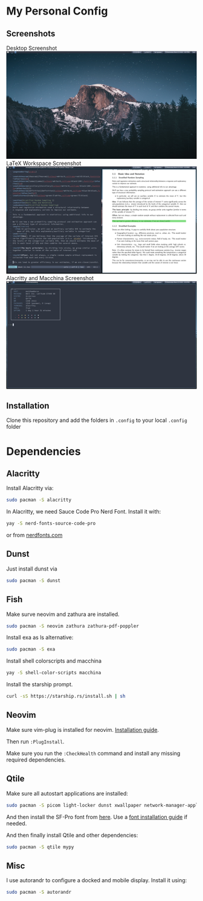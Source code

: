 # My Personal Config

## Screenshots
Desktop Screenshot
![](/screenshots/desktop.png)
LaTeX Workspace Screenshot
![](/screenshots/latex.png)
Alacritty and Macchina Screenshot
![](/screenshots/terminal.png)

## Installation
Clone this repository and add the folders in `.config` to your local `.config` folder

# Dependencies
## Alacritty
Install Alacritty via:
```bash
sudo pacman -S alacritty
```

In Alacritty, we need Sauce Code Pro Nerd Font. Install it with:
```bash
yay -S nerd-fonts-source-code-pro
```
or from [nerdfonts.com](https://www.nerdfonts.com/font-downloads)

## Dunst
Just install dunst via
```bash
sudo pacman -S dunst
```
## Fish
Make surve neovim and zathura are installed.
```bash
sudo pacman -S neovim zathura zathura-pdf-poppler
```

Install exa as ls alternative:
```bash
sudo pacman -S exa
```

Install shell colorscripts and macchina
```bash
yay -S shell-color-scripts macchina
```

Install the starship prompt.
```sh
curl -sS https://starship.rs/install.sh | sh
```

## Neovim
Make sure vim-plug is installed for neovim. [Installation guide](https://github.com/junegunn/vim-plug).

Then run `:PlugInstall`. 

Make sure you run the `:CheckHealth` command and install any missing required dependencies.

## Qtile
Make sure all autostart applications are installed:
```bash
sudo pacman -S picom light-locker dunst xwallpaper network-manager-applet volumeicon lxsession
```

And then install the SF-Pro font from [here](https://github.com/sahibjotsaggu/San-Francisco-Pro-Fonts). Use a [font installation guide](https://medium.com/source-words/how-to-manually-install-update-and-uninstall-fonts-on-linux-a8d09a3853b0) if needed.

And then finally install Qtile and other dependencies:
```bash
sudo pacman -S qtile mypy
```

## Misc
I use autorandr to configure a docked and mobile display. Install it using:
```bash
sudo pacman -S autorandr
```
